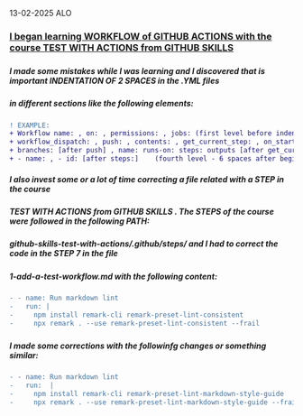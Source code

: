 13-02-2025
ALO

### <ins>I began learning WORKFLOW of GITHUB ACTIONS with the course TEST WITH ACTIONS from GITHUB SKILLS</ins>
###
##### I made some mistakes while I was learning and I discovered that is important INDENTATION OF 2 SPACES in the .YML files
##### in different sections like the following elements: 
##### 
```diff
! EXAMPLE:
+ Workflow name: , on: , permissions: , jobs: (first level before indentation of 2 spaces)
+ workflow_dispatch: , push: , contents: , get_current_step: , on_start: (second level - 2 spaces)
+ branches: [after push] , name: runs-on: steps: outputs [after get_current_step:]   (third level - 4 spaces after beginning)
+ - name: , - id: [after steps:]    (fourth level - 6 spaces after beginning)
```
##### I also invest some or a lot of time correcting a file related with a STEP in the course
##### TEST WITH ACTIONS from GITHUB SKILLS . The STEPS of the course were followed in the following PATH: 
##### github-skills-test-with-actions/.github/steps/   and I had to correct the code in the STEP 7 in the file
##### 1-add-a-test-workflow.md  with the following content:
#####
```diff
- - name: Run markdown lint
-   run: |
-     npm install remark-cli remark-preset-lint-consistent
-     npx remark . --use remark-preset-lint-consistent --frail
```
#####
##### I made some corrections with the followinfg changes or something similar:
#####
```diff
- - name: Run markdown lint
-   run:  |
-     npm install remark-cli remark-preset-lint-markdown-style-guide 
-     npx remark . --use remark-preset-lint-markdown-style-guide --frail
```
